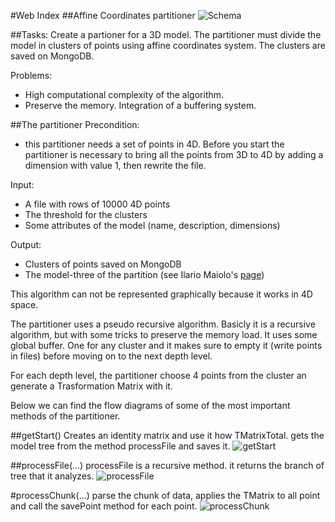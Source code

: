 #Web Index
##Affine Coordinates partitioner
![Schema](https://raw.github.com/cvdlab-bio/webindex/patrizio_dev_branch/FinalProject/SchemaWebIndex.png)

##Tasks:
Create a partioner for a 3D model. 
The partitioner must divide the model in clusters of points using affine coordinates system.
The clusters are saved on MongoDB.

Problems:
* High computational complexity of the algorithm.
* Preserve the memory. Integration of a buffering system.



##The partitioner
Precondition:
* this partitioner needs a set of points in 4D. Before you start the partitioner is necessary to bring all the points from 3D to 4D by adding a dimension with value 1, then rewrite the file.

Input:
* A file with rows of 10000 4D points
* The threshold for the clusters
* Some attributes of the model (name, description, dimensions)

Output:
* Clusters of points saved on MongoDB
* The model-three of the partition (see Ilario Maiolo's [page](https://github.com/cvdlab-bio/webindex/blob/maiolo_dev_branch/Maiolo/2013-04-18/maiolo.md))


This algorithm can not be represented graphically because it works in 4D space.

The partitioner uses a pseudo recursive algorithm.
Basicly it is a recursive algorithm, but with some tricks to preserve the memory load.
It uses some global buffer. One for any cluster and it makes sure to empty it (write points in files) before moving on to the next depth level.

For each depth level, the partitioner choose 4 points from the cluster an generate a Trasformation Matrix with it.


Below we can find the flow diagrams of some of the most important methods of the partitioner.

##getStart()
Creates an identity matrix and use it how TMatrixTotal.
gets the model tree from the method processFile and saves it.
![getStart](https://raw.github.com/cvdlab-bio/webindex/pisanu_dev_branch/FinalProject/Affine%20Partitioner/getStart.png)

##processFile(...)
processFile is a recursive method. it returns the branch of tree that it analyzes.
![processFile](https://raw.github.com/cvdlab-bio/webindex/pisanu_dev_branch/FinalProject/Affine%20Partitioner/processFile.png)

#processChunk(...)
parse the chunk of data, applies the TMatrix to all point and call the savePoint method for each point.
![processChunk](https://raw.github.com/cvdlab-bio/webindex/pisanu_dev_branch/FinalProject/Affine%20Partitioner/processChunk.png)







